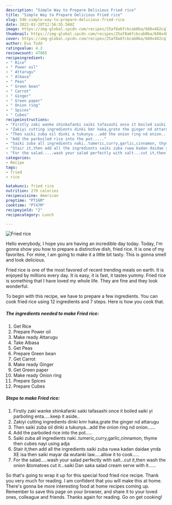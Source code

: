 ```yaml
---
description: "Simple Way to Prepare Delicious Fried rice"
title: "Simple Way to Prepare Delicious Fried rice"
slug: 546-simple-way-to-prepare-delicious-fried-rice
date: 2022-02-20T12:56:55.568Z
image: https://img-global.cpcdn.com/recipes/25af8a6fcbcab0ba/680x482cq70/fried-rice-recipe-main-photo.jpg
thumbnail: https://img-global.cpcdn.com/recipes/25af8a6fcbcab0ba/680x482cq70/fried-rice-recipe-main-photo.jpg
cover: https://img-global.cpcdn.com/recipes/25af8a6fcbcab0ba/680x482cq70/fried-rice-recipe-main-photo.jpg
author: Eva Todd
ratingvalue: 4.2
reviewcount: 47865
recipeingredient:
- " Rice"
- " Power oil"
- " Attarugu"
- " Albasa"
- " Peas"
- " Green bean"
- " Carrot"
- " Ginger"
- " Green paper"
- " Onion ring"
- " Spices"
- " Cubes"
recipeinstructions:
- "Firstly zaki wanke shinkafanki saiki tafasashi once it boiled saiki yi parboling enta.....keep it aside.."
- "Zakiyi cutting ingredients dinki kmr haka,grate the ginger nd attarugu"
- "Then saiki zuba oil dinki a tukunya...add the onion ring nd onion......"
- "Add the parboiled rice into the pot....."
- "Saiki zuba all ingredients naki..tumeric,curry,garlic,cinnamon, thyme then cubes nayi using adja"
- "Stair it,then add all the ingredients saiki zuba ruwa kadan daidae ynda XE isa then saiki mayar da wutanki law.....allow it to cook....."
- "For the salad.....wash your salad perfectly with salt...cut it,then wash the onion &amp;tomatoes cut it...saiki Dan saka salad cream serve with it......"
categories:
- Recipe
tags:
- fried
- rice

katakunci: fried rice 
nutrition: 279 calories
recipecuisine: American
preptime: "PT16M"
cooktime: "PT47M"
recipeyield: "2"
recipecategory: Lunch

---
```



![Fried rice](https://img-global.cpcdn.com/recipes/25af8a6fcbcab0ba/680x482cq70/fried-rice-recipe-main-photo.jpg)

Hello everybody, I hope you are having an incredible day today. Today, I'm gonna show you how to prepare a distinctive dish, fried rice. It is one of my favorites. For mine, I am going to make it a little bit tasty. This is gonna smell and look delicious.



Fried rice is one of the most favored of recent trending meals on earth. It is enjoyed by millions every day. It is easy, it is fast, it tastes yummy. Fried rice is something that I have loved my whole life. They are fine and they look wonderful.


To begin with this recipe, we have to prepare a few ingredients. You can cook fried rice using 12 ingredients and 7 steps. Here is how you cook that.

<!--inarticleads1-->

##### The ingredients needed to make Fried rice:

1. Get  Rice
1. Prepare  Power oil
1. Make ready  Attarugu
1. Take  Albasa
1. Get  Peas
1. Prepare  Green bean
1. Get  Carrot
1. Make ready  Ginger
1. Get  Green paper
1. Make ready  Onion ring
1. Prepare  Spices
1. Prepare  Cubes




<!--inarticleads2-->

##### Steps to make Fried rice:

1. Firstly zaki wanke shinkafanki saiki tafasashi once it boiled saiki yi parboling enta.....keep it aside..
1. Zakiyi cutting ingredients dinki kmr haka,grate the ginger nd attarugu
1. Then saiki zuba oil dinki a tukunya...add the onion ring nd onion......
1. Add the parboiled rice into the pot.....
1. Saiki zuba all ingredients naki..tumeric,curry,garlic,cinnamon, thyme then cubes nayi using adja
1. Stair it,then add all the ingredients saiki zuba ruwa kadan daidae ynda XE isa then saiki mayar da wutanki law.....allow it to cook.....
1. For the salad.....wash your salad perfectly with salt...cut it,then wash the onion &amp;tomatoes cut it...saiki Dan saka salad cream serve with it......




So that's going to wrap it up for this special food fried rice recipe. Thank you very much for reading. I am confident that you will make this at home. There's gonna be more interesting food at home recipes coming up. Remember to save this page on your browser, and share it to your loved ones, colleague and friends. Thanks again for reading. Go on get cooking!
